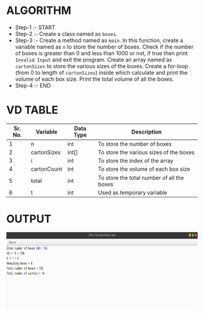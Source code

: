# ALGORITHM

- Step-1 :- START
- Step-2 :- Create a class named as `boxes`.
- Step-3 :- Create a method named as `main`. In this function, create a variable named as `n` to store the number of boxes. Check if the number of boxes is greater than 0 and less than 1000 or not, if true then print `Invalid Input` and exit the program. Create an array named as `cartonSizes` to store the various sizes of the boxes. Create a for-loop (from 0 to length of `cartonSizes`) inside which calculate and print the volume of each box size. Print the total volume of all the boxes.
- Step-4 :- END

# VD TABLE

| Sr. No. | Variable | Data Type | Description |
| --- | --- | --- | --- |
| 1 | n | int | To store the number of boxes |
| 2 | cartonSizes | int[] | To store the various sizes of the boxes |
| 3 | i | int | To store the index of the array |
| 4 | cartonCount | int | To store the volume of each box size |
| 5 | total | int | To store the total number of all the boxes |
| 6 | t | int | Used as temporary variable |

# OUTPUT

<p align="center">
<img width="920" height="200" alt="output" src="output.png">
</p>
